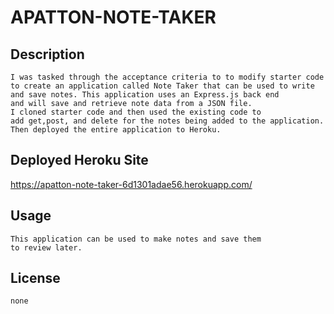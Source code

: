# APATTON-NOTE-TAKER

## Description
    I was tasked through the acceptance criteria to to modify starter code 
    to create an application called Note Taker that can be used to write and save notes. This application uses an Express.js back end 
    and will save and retrieve note data from a JSON file.
    I cloned starter code and then used the existing code to 
    add get,post, and delete for the notes being added to the application.
    Then deployed the entire application to Heroku.

## Deployed Heroku Site
https://apatton-note-taker-6d1301adae56.herokuapp.com/


    
## Usage
    This application can be used to make notes and save them
    to review later.
   

## License 
    none


